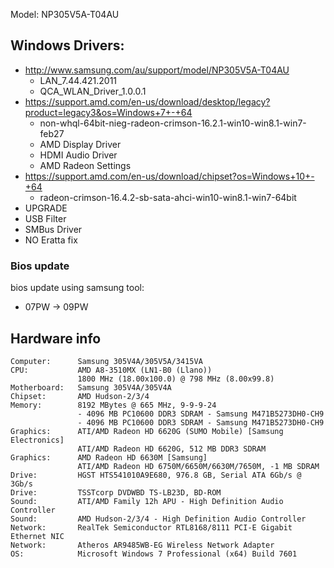 Model: NP305V5A-T04AU

## Windows Drivers:
- http://www.samsung.com/au/support/model/NP305V5A-T04AU
    - LAN_7.44.421.2011
    - QCA_WLAN_Driver_1.0.0.1
- https://support.amd.com/en-us/download/desktop/legacy?product=legacy3&os=Windows+7+-+64
    - non-whql-64bit-nieg-radeon-crimson-16.2.1-win10-win8.1-win7-feb27
    - AMD Display Driver
    - HDMI Audio Driver
    - AMD Radeon Settings
- https://support.amd.com/en-us/download/chipset?os=Windows+10+-+64
    - radeon-crimson-16.4.2-sb-sata-ahci-win10-win8.1-win7-64bit
 - UPGRADE
 - USB Filter
 - SMBus Driver
 - NO Eratta fix

### Bios update
bios update using samsung tool:
- 07PW -> 09PW

## Hardware info
```
Computer:      Samsung 305V4A/305V5A/3415VA
CPU:           AMD A8-3510MX (LN1-B0 (Llano))
               1800 MHz (18.00x100.0) @ 798 MHz (8.00x99.8)
Motherboard:   Samsung 305V4A/305V4A
Chipset:       AMD Hudson-2/3/4
Memory:        8192 MBytes @ 665 MHz, 9-9-9-24
               - 4096 MB PC10600 DDR3 SDRAM - Samsung M471B5273DH0-CH9
               - 4096 MB PC10600 DDR3 SDRAM - Samsung M471B5273DH0-CH9
Graphics:      ATI/AMD Radeon HD 6620G (SUMO Mobile) [Samsung Electronics]
               ATI/AMD Radeon HD 6620G, 512 MB DDR3 SDRAM
Graphics:      AMD Radeon HD 6630M [Samsung]
               ATI/AMD Radeon HD 6750M/6650M/6630M/7650M, -1 MB SDRAM
Drive:         HGST HTS541010A9E680, 976.8 GB, Serial ATA 6Gb/s @ 3Gb/s
Drive:         TSSTcorp DVDWBD TS-LB23D, BD-ROM
Sound:         ATI/AMD Family 12h APU - High Definition Audio Controller
Sound:         AMD Hudson-2/3/4 - High Definition Audio Controller
Network:       RealTek Semiconductor RTL8168/8111 PCI-E Gigabit Ethernet NIC
Network:       Atheros AR9485WB-EG Wireless Network Adapter
OS:            Microsoft Windows 7 Professional (x64) Build 7601
```
